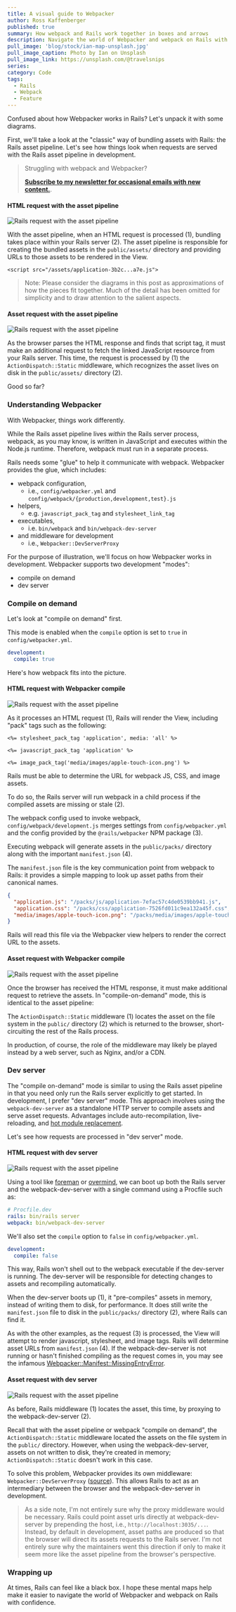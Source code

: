 ```yaml
---
title: A visual guide to Webpacker
author: Ross Kaffenberger
published: true
summary: How webpack and Rails work together in boxes and arrows
description: Navigate the world of Webpacker and webpack on Rails with confidence using this collection of mental maps I put together.
pull_image: 'blog/stock/ian-map-unsplash.jpg'
pull_image_caption: Photo by Ian on Unsplash
pull_image_link: https://unsplash.com/@travelsnips
series:
category: Code
tags:
  - Rails
  - Webpack
  - Feature
---
```


Confused about how Webpacker works in Rails? Let's unpack it with some diagrams.

First, we'll take a look at the "classic" way of bundling assets with Rails: the Rails asset pipeline. Let's see how things look when requests are served with the Rails asset pipeline in development.

> Struggling with webpack and Webpacker?
>
> [**Subscribe to my newsletter for occasional emails with new content.**](https://little-fog-6985.ck.page/9c5bc129d8).

#### HTML request with the asset pipeline

![Rails request with the asset pipeline](blog/visual-guide-to-webpacker/webpacker-asset-pipeline-1.png)

With the asset pipeline, when an HTML request is processed (1), bundling takes place within your Rails server (2). The asset pipeline is responsible for creating the bundled assets in the `public/assets/` directory and providing URLs to those assets to be rendered in the View.

```
<script src="/assets/application-3b2c...a7e.js">
```

> Note: Please consider the diagrams in this post as approximations of how the pieces fit together. Much of the detail has been omitted for simplicity and to draw attention to the salient aspects.

#### Asset request with the asset pipeline

![Rails request with the asset pipeline](blog/visual-guide-to-webpacker/webpacker-asset-pipeline-2.png)

As the browser parses the HTML response and finds that script tag, it must make an additional request to fetch the linked JavaScript resource from your Rails server. This time, the request is processed by (1) the `ActionDispatch::Static` middleware, which recognizes the asset lives on disk in the `public/assets/` directory (2).

Good so far?

### Understanding Webpacker

With Webpacker, things work differently.

While the Rails asset pipeline lives _within_ the Rails server process, webpack, as you may know, is written in JavaScript and executes within the Node.js runtime. Therefore, webpack must run in a separate process.

Rails needs some "glue" to help it communicate with webpack. Webpacker provides the glue, which includes:

- webpack configuration,
  - i.e., `config/webpacker.yml` and `config/webpack/{production,development,test}.js`
- helpers,
  - e.g. `javascript_pack_tag` and `stylesheet_link_tag`
- executables,
  - i.e. `bin/webpack` and `bin/webpack-dev-server`
- and middleware for development
  - i.e., `Webpacker::DevServerProxy`

For the purpose of illustration, we'll focus on how Webpacker works in development. Webpacker supports two development "modes":

- compile on demand
- dev server

### Compile on demand

Let's look at "compile on demand" first.

This mode is enabled when the `compile` option is set to `true` in `config/webpacker.yml`.

```yaml
development:
  compile: true
```

Here's how webpack fits into the picture.

#### HTML request with Webpacker compile

![Rails request with the asset pipeline](blog/visual-guide-to-webpacker/webpacker-compile-1.png)

As it processes an HTML request (1), Rails will render the View, including "pack" tags such as the following:

```erb
<%= stylesheet_pack_tag 'application', media: 'all' %>

<%= javascript_pack_tag 'application' %>

<%= image_pack_tag('media/images/apple-touch-icon.png') %>
```

Rails must be able to determine the URL for webpack JS, CSS, and image assets.

To do so, the Rails server will run webpack in a child process if the compiled assets are missing or stale (2).

The webpack config used to invoke webpack, `config/webpack/development.js` merges settings from `config/webpacker.yml` and the config provided by the `@rails/webpacker` NPM package (3).

Executing webpack will generate assets in the `public/packs/` directory along with the important `manifest.json` (4).

The `manifest.json` file is the key communication point from webpack to Rails: it provides a simple mapping to look up asset paths from their canonical names.

```json
{
  "application.js": "/packs/js/application-7efac57c4de0539bb941.js",
  "application.css": "/packs/css/application-7526fd011c9ea132a45f.css",
  "media/images/apple-touch-icon.png": "/packs/media/images/apple-touch-icon-b8d7025d5da762a9c1dd30980f412c92.png"
}
```

Rails will read this file via the Webpacker view helpers to render the correct URL to the assets.

#### Asset request with Webpacker compile

![Rails request with the asset pipeline](blog/visual-guide-to-webpacker/webpacker-compile-2.png)

Once the browser has received the HTML response, it must make additional request to retrieve the assets. In "compile-on-demand" mode, this is identical to the asset pipeline:

The `ActionDispatch::Static` middleware (1) locates the asset on the file system in the `public/` directory (2) which is returned to the browser, short-circuiting the rest of the Rails process.

In production, of course, the role of the middleware may likely be played instead by a web server, such as Nginx, and/or a CDN.

### Dev server

The "compile on-demand" mode is similar to using the Rails asset pipeline in that you need only run the Rails server explicitly to get started. In development, I prefer "dev server" mode. This approach involves using the `webpack-dev-server` as a standalone HTTP server to compile assets and serve asset requests. Advantages include auto-recompilation, live-reloading, and [hot module replacement](https://webpack.js.org/concepts/hot-module-replacement/).

Let's see how requests are processed in "dev server" mode.

#### HTML request with dev server

![Rails request with the asset pipeline](blog/visual-guide-to-webpacker/webpacker-dev-server-1.png)

Using a tool like [foreman](https://github.com/ddollar/foreman) or [overmind](https://github.com/DarthSim/overmind), we can boot up both the Rails server and the webpack-dev-server with a single command using a Procfile such as:

```yaml
# Procfile.dev
rails: bin/rails server
webpack: bin/webpack-dev-server
```

We'll also set the `compile` option to `false` in `config/webpacker.yml`.

```yaml
development:
  compile: false
```

This way, Rails won't shell out to the webpack executable if the dev-server is running. The dev-server will be responsible for detecting changes to assets and recompiling automatically.

When the dev-server boots up (1), it "pre-compiles" assets in memory, instead of writing them to disk, for performance. It does still write the `manifest.json` file to disk in the `public/packs/` directory (2), where Rails can find it.

As with the other examples, as the request (3) is processed, the View will attempt to render javascript, stylesheet, and image tags. Rails will determine asset URLs from `manifest.json` (4). If the webpack-dev-server is not running or hasn't finished compiling as the request comes in, you may see the infamous [Webpacker::Manifest::MissingEntryError](https://github.com/rails/webpacker/issues/1730).

#### Asset request with dev server

![Rails request with the asset pipeline](blog/visual-guide-to-webpacker/webpacker-dev-server-2.png)

As before, Rails middleware (1) locates the asset, this time, by proxying to the webpack-dev-server (2).

Recall that with the asset pipeline or webpack "compile on demand", the `ActionDispatch::Static` middleware located the assets on the file system in the `public/` directory. However, when using the webpack-dev-server, assets on not written to disk, they're created in memory; `ActionDispatch::Static` doesn't work in this case.

To solve this problem, Webpacker provides its own middleware: `Webpacker::DevServerProxy` ([source](https://github.com/rails/webpacker/blob/bf278f9787704ed0f78038ad7d36c008abc2edfd/lib/webpacker/dev_server_proxy.rb#L3)). This allows Rails to act as an intermediary between the browser and the webpack-dev-server in development.

> As a side note, I'm not entirely sure why the proxy middleware would be necessary. Rails could point asset urls directly at webpack-dev-server by prepending the host, i.e., `http://localhost:3035/...`. Instead, by default in development, asset paths are produced so that the browser will direct its assets requests to the Rails server. I'm not entirely sure why the maintainers went this direction if only to make it seem more like the asset pipeline from the browser's perspective.

### Wrapping up

At times, Rails can feel like a black box. I hope these mental maps help make it easier to navigate the world of Webpacker and webpack on Rails with confidence.
